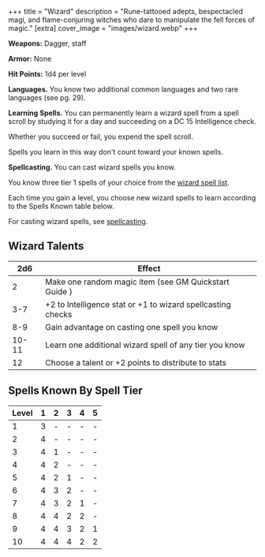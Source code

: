 +++
title = "Wizard"
description = "Rune-tattooed adepts, bespectacled magi, and flame-conjuring witches who dare to manipulate the fell forces of magic."
[extra] 
cover_image = "images/wizard.webp"
+++

**Weapons:** Dagger, staff

**Armor:** None

**Hit Points:** 1d4 per level

**Languages.** You know two additional common languages and two rare languages
(see pg. 29).

**Learning Spells.** You can permanently learn a wizard spell from a spell
scroll by studying it for a day and succeeding on a DC 15 Intelligence check.

Whether you succeed or fail, you expend the spell scroll.

Spells you learn in this way don't count toward your known spells.

**Spellcasting.** You can cast wizard spells you know.

You know three tier 1 spells of your choice from the
[wizard spell list](@/rules/wizard_spells.md).

Each time you gain a level, you choose new wizard spells to learn according to
the Spells Known table below.

For casting wizard spells, see [spellcasting](@/rules/spellcasting.md).

## Wizard Talents

| 2d6   | Effect                                                      |
| ----- | ----------------------------------------------------------- |
| 2     | Make one random magic item (see GM Quickstart Guide )       |
| 3-7   | +2 to Intelligence stat or +1 to wizard spellcasting checks |
| 8-9   | Gain advantage on casting one spell you know                |
| 10-11 | Learn one additional wizard spell of any tier you know      |
| 12    | Choose a talent or +2 points to distribute to stats         |

## Spells Known By Spell Tier

| Level | 1   | 2   | 3   | 4   | 5   |
| ----- | --- | --- | --- | --- | --- |
| 1     | 3   | -   | -   | -   | -   |
| 2     | 4   | -   | -   | -   | -   |
| 3     | 4   | 1   | -   | -   | -   |
| 4     | 4   | 2   | -   | -   | -   |
| 5     | 4   | 2   | 1   | -   | -   |
| 6     | 4   | 3   | 2   | -   | -   |
| 7     | 4   | 3   | 2   | 1   | -   |
| 8     | 4   | 4   | 2   | 2   | -   |
| 9     | 4   | 4   | 3   | 2   | 1   |
| 10    | 4   | 4   | 4   | 2   | 2   |
